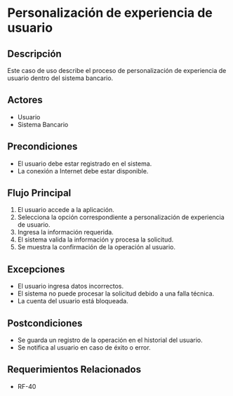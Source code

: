# Personalización de experiencia de usuario

## Descripción

Este caso de uso describe el proceso de personalización de experiencia de usuario dentro del sistema bancario.

## Actores

- Usuario
- Sistema Bancario

## Precondiciones

- El usuario debe estar registrado en el sistema.
- La conexión a Internet debe estar disponible.

## Flujo Principal

1. El usuario accede a la aplicación.
2. Selecciona la opción correspondiente a personalización de experiencia de usuario.
3. Ingresa la información requerida.
4. El sistema valida la información y procesa la solicitud.
5. Se muestra la confirmación de la operación al usuario.

## Excepciones

- El usuario ingresa datos incorrectos.
- El sistema no puede procesar la solicitud debido a una falla técnica.
- La cuenta del usuario está bloqueada.

## Postcondiciones

- Se guarda un registro de la operación en el historial del usuario.
- Se notifica al usuario en caso de éxito o error.

## Requerimientos Relacionados

- RF-40
